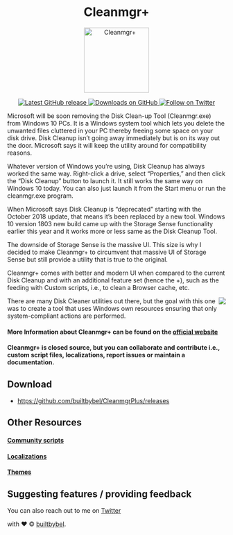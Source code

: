 <h1 align="center"> Cleanmgr+ </h1>

<p align="center">
<a href="https://github.com/builtbybel/CleanmgrPlus" target="_blank">
<img align="center" alt="Cleanmgr+" src="https://github.com/builtbybel/CleanmgrPlus/raw/master/cleanmgr%2B.png" width="150" height="150" />
</a>
</p>

<p align="center">
 
<a href="https://github.com/builtbybel/CleanmgrPlus/releases/latest" target="_blank">
 <img alt="Latest GitHub release" src="https://img.shields.io/github/release/builtbybel/cleanmgrplus.svg" />
</a>
<a href="https://github.com/builtbybel/CleanmgrPlus/releases" target="_blank">
 <img alt="Downloads on GitHub" src="https://img.shields.io/github/downloads/builtbybel/CleanmgrPlus/total.svg?style=flat-square" />
</a>
<a href="https://twitter.com/cleanmgrplus" target="_blank">
 <img alt="Follow on Twitter" src="https://img.shields.io/twitter/follow/cleanmgrplus.svg?label=Follow" />
</a>

</p>

Microsoft will be soon removing the Disk Clean-up Tool (Cleanmgr.exe) from Windows 10 PCs. 
It is a Windows system tool which lets you delete the unwanted files cluttered in your PC thereby freeing some space on your disk drive. Disk Cleanup isn’t going away immediately but is on its way out the door. Microsoft says it will keep the utility around for compatibility reasons.

Whatever version of Windows you’re using, Disk Cleanup has always worked the same way. 
Right-click a drive, select “Properties,” and then click the “Disk Cleanup” button to launch it. It still works the same way on Windows 10 today. You can also just launch it from the Start menu or run the cleanmgr.exe program.

When Microsoft says Disk Cleanup is “deprecated” starting with the October 2018 update, that means it’s been replaced by a new tool. Windows 10 version 1803 new build came up with the Storage Sense functionality earlier this year and it works more or less same as the Disk Cleanup Tool. 

The downside of Storage Sense is the massive UI. This size is why I decided to make Cleanmgr+ to circumvent that massive UI of Storage Sense but still provide a utility that is true to the original.

Cleanmgr+ comes with better and modern UI when compared to the current Disk Cleanup and with an additional feature set (hence the +), such as the feeding with Custom scripts, i.e., to clean a Browser cache, etc.

<a href="https://www.builtbybel.com/images/jdownloads/screenshots/cleanmgr+_screen.png"><img src="https://www.builtbybel.com/images/jdownloads/screenshots/cleanmgr+_screen.png" align="right" style="max-width: 350px"></a>

There are many Disk Cleaner utilities out there, but the goal with this one was to create a tool that uses Windows own resources ensuring that only system-compliant actions are performed.

#### More Information about Cleanmgr+ can be found on the [official website](https://www.builtbybel.com/ms-apps/cleanmgrplus)

#### Cleanmgr+ is closed source, but you can collaborate and contribute i.e., custom script files, localizations, report issues or maintain a documentation.

## Download 
* https://github.com/builtbybel/CleanmgrPlus/releases

## Other Resources
#### [Community scripts](https://github.com/builtbybel/CleanmgrPlus/blob/master/scripts/scripts.md)

#### [Localizations](https://github.com/builtbybel/CleanmgrPlus/blob/master/locales/locale.md)

#### [Themes](https://github.com/builtbybel/CleanmgrPlus/blob/master/bin/packages/ui.ini)

## Suggesting features / providing feedback
You can also reach out to me on [Twitter](https://twitter.com/builtbybel)

with ❤︎ © [builtbybel](https://www.builtbybel.com "Good apps are as little apps as possible").
</p>
